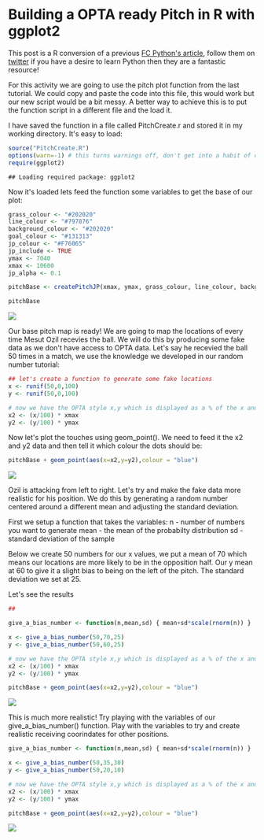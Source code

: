 Building a OPTA ready Pitch in R with ggplot2
================

This post is a R conversion of a previous [FC Python's article](https://fcpython.com/tag/radar-chart), follow them on [twitter](www.twitter.com/FC_Python) if you have a desire to learn Python then they are a fantastic resource!

For this activity we are going to use the pitch plot function from the last tutorial. We could copy and paste the code into this file, this would work but our new script would be a bit messy. A better way to achieve this is to put the function script in a different file and the load it.

I have saved the function in a file called PitchCreate.r and stored it in my working directory. It's easy to load:

``` r
source("PitchCreate.R")
options(warn=-1) # this turns warnings off, don't get into a habit of doing this
require(ggplot2)
```

    ## Loading required package: ggplot2

Now it's loaded lets feed the function some variables to get the base of our plot:

``` r
grass_colour <- "#202020"
line_colour <- "#797876"
background_colour <- "#202020"
goal_colour <- "#131313"
jp_colour <- "#F76065"
jp_include <- TRUE
ymax <- 7040
xmax <- 10600
jp_alpha <- 0.1

pitchBase <- createPitchJP(xmax, ymax, grass_colour, line_colour, background_colour, goal_colour, jp_colour, jp_include, jp_alpha)

pitchBase
```

![](MappingTouches_files/figure-markdown_github/unnamed-chunk-2-1.png)

Our base pitch map is ready! We are going to map the locations of every time Mesut Ozil recevies the ball. We will do this by producing some fake data as we don't have access to OPTA data. Let's say he recevied the ball 50 times in a match, we use the knowledge we developed in our random number tutorial:

``` r
## let's create a function to generate some fake locations 
x <- runif(50,0,100)
y <- runif(50,0,100)

# now we have the OPTA style x,y which is displayed as a % of the x and a % of the y of a pitch. But we want to convert these to use on our pitch.
x2 <- (x/100) * xmax
y2 <- (y/100) * ymax
```

Now let's plot the touches using geom\_point(). We need to feed it the x2 and y2 data and then tell it which colour the dots should be:

``` r
pitchBase + geom_point(aes(x=x2,y=y2),colour = "blue")
```

![](MappingTouches_files/figure-markdown_github/unnamed-chunk-4-1.png)

Ozil is attacking from left to right. Let's try and make the fake data more realistic for his position. We do this by generating a random number centered around a different mean and adjusting the standard deviation.

First we setup a function that takes the variables: n - number of numbers you want to generate mean - the mean of the probabilty distribution sd - standard deviation of the sample

Below we create 50 numbers for our x values, we put a mean of 70 which means our locations are more likely to be in the opposition half. Our y mean at 60 to give it a slight bias to being on the left of the pitch. The standard deviation we set at 25.

Let's see the results

``` r
## 

give_a_bias_number <- function(n,mean,sd) { mean+sd*scale(rnorm(n)) }

x <- give_a_bias_number(50,70,25)
y <- give_a_bias_number(50,60,25)

# now we have the OPTA style x,y which is displayed as a % of the x and a % of the y of a pitch. But we want to convert these to use on our pitch.
x2 <- (x/100) * xmax
y2 <- (y/100) * ymax

pitchBase + geom_point(aes(x=x2,y=y2),colour = "blue")
```

![](MappingTouches_files/figure-markdown_github/unnamed-chunk-5-1.png)

This is much more realistic! Try playing with the variables of our give\_a\_bias\_number() function. Play with the variables to try and create realistic receiving coorindates for other positions.

``` r
give_a_bias_number <- function(n,mean,sd) { mean+sd*scale(rnorm(n)) }

x <- give_a_bias_number(50,35,30)
y <- give_a_bias_number(50,20,10)

# now we have the OPTA style x,y which is displayed as a % of the x and a % of the y of a pitch. But we want to convert these to use on our pitch.
x2 <- (x/100) * xmax
y2 <- (y/100) * ymax

pitchBase + geom_point(aes(x=x2,y=y2),colour = "blue")
```

![](MappingTouches_files/figure-markdown_github/unnamed-chunk-6-1.png)
